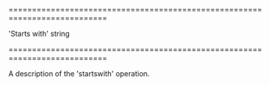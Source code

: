 <!--**
/*-------------------------------------------
    Auto-generated file. Do not modify.
-------------------------------------------

**-->
===========================================================================
<!--default-->'Starts with'<!--/default-->
<!--type-->string<!--/type-->
===========================================================================

<!--shortDescription-->
A description of the 'startswith' operation.
<!--/shortDescription-->

<!--fullDescription-->

<!--/fullDescription-->